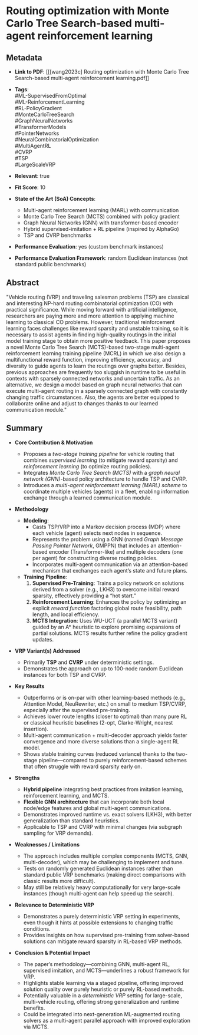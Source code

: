 # Routing optimization with Monte Carlo Tree Search-based multi-agent reinforcement learning

## Metadata
- **Link to PDF**: [[[wang2023c] Routing optimization with Monte Carlo Tree Search-based multi-agent reinforcement learning.pdf]]  
- **Tags**:  
  #ML-SupervisedFromOptimal  
  #ML-ReinforcementLearning  
  #RL-PolicyGradient  
  #MonteCarloTreeSearch  
  #GraphNeuralNetworks  
  #TransformerModels  
  #PointerNetworks  
  #NeuralCombinatorialOptimization  
  #MultiAgentRL  
  #CVRP  
  #TSP  
  #LargeScaleVRP  

- **Relevant**: true  
- **Fit Score**: 10  
- **State of the Art (SoA) Concepts**:
  - Multi-agent reinforcement learning (MARL) with communication
  - Monte Carlo Tree Search (MCTS) combined with policy gradient
  - Graph Neural Networks (GNN) with transformer-based encoder
  - Hybrid supervised-imitation + RL pipeline (inspired by AlphaGo)
  - TSP and CVRP benchmarks
- **Performance Evaluation**: yes (custom benchmark instances)  
- **Performance Evaluation Framework**: random Euclidean instances (not standard public benchmarks)

## Abstract
"Vehicle routing (VRP) and traveling salesman problems (TSP) are classical and interesting NP-hard routing combinatorial optimization (CO) with practical significance. While moving forward with artificial intelligence, researchers are paying more and more attention to applying machine learning to classical CO problems. However, traditional reinforcement learning faces challenges like reward sparsity and unstable training, so it is necessary to assist agents in finding high-quality routings in the initial model training stage to obtain more positive feedback. This paper proposes a novel Monte Carlo Tree Search (MCTS)-based two-stage multi-agent reinforcement learning training pipeline (MCRL) in which we also design a multifunctional reward function, improving efficiency, accuracy, and diversity to guide agents to learn the routings over graphs better. Besides, previous approaches are frequently too sluggish in runtime to be useful in contexts with sparsely connected networks and uncertain traffic. As an alternative, we design a model based on graph neural networks that can execute multi-agent routing in a sparsely connected graph with constantly changing traffic circumstances. Also, the agents are better equipped to collaborate online and adjust to changes thanks to our learned communication module."

## Summary
- **Core Contribution & Motivation**  
  - Proposes a *two-stage training pipeline* for vehicle routing that combines *supervised learning* (to mitigate reward sparsity) and *reinforcement learning* (to optimize routing policies).  
  - Integrates *Monte Carlo Tree Search (MCTS)* with a *graph neural network (GNN)*-based policy architecture to handle TSP and CVRP.  
  - Introduces a *multi-agent reinforcement learning (MARL) scheme* to coordinate multiple vehicles (agents) in a fleet, enabling information exchange through a learned communication module.

- **Methodology**  
  - **Modeling**:  
    - Casts TSP/VRP into a Markov decision process (MDP) where each vehicle (agent) selects next nodes in sequence.  
    - Represents the problem using a GNN (named *Graph Message Passing Pointer Network*, GMPPN) that includes an attention-based encoder (Transformer-like) and multiple decoders (one per agent) for constructing diverse routing policies.  
    - Incorporates multi-agent communication via an attention-based mechanism that exchanges each agent’s state and future plans.
  - **Training Pipeline**:  
    1. **Supervised Pre-Training**: Trains a policy network on solutions derived from a solver (e.g., LKH3) to overcome initial reward sparsity, effectively providing a “hot start.”  
    2. **Reinforcement Learning**: Enhances the policy by optimizing an explicit *reward function* factoring global route feasibility, path length, and local efficiency.  
    3. **MCTS Integration**: Uses WU-UCT (a parallel MCTS variant) guided by an A* heuristic to explore promising expansions of partial solutions. MCTS results further refine the policy gradient updates.

- **VRP Variant(s) Addressed**  
  - Primarily **TSP** and **CVRP** under deterministic settings.  
  - Demonstrates the approach on up to 100-node random Euclidean instances for both TSP and CVRP.

- **Key Results**  
  - Outperforms or is on-par with other learning-based methods (e.g., Attention Model, NeuRewriter, etc.) on small to medium TSP/CVRP, especially after the supervised pre-training.  
  - Achieves lower route lengths (closer to optimal) than many pure RL or classical heuristic baselines (2-opt, Clarke-Wright, nearest insertion).  
  - Multi-agent communication + multi-decoder approach yields faster convergence and more diverse solutions than a single-agent RL model.  
  - Shows stable training curves (reduced variance) thanks to the two-stage pipeline—compared to purely reinforcement-based schemes that often struggle with reward sparsity early on.  

- **Strengths**  
  - **Hybrid pipeline** integrating best practices from imitation learning, reinforcement learning, and MCTS.  
  - **Flexible GNN architecture** that can incorporate both local node/edge features and global multi-agent communications.  
  - Demonstrates improved runtime vs. exact solvers (LKH3), with better generalization than standard heuristics.  
  - Applicable to TSP and CVRP with minimal changes (via subgraph sampling for VRP demands).

- **Weaknesses / Limitations**  
  - The approach includes multiple complex components (MCTS, GNN, multi-decoder), which may be challenging to implement and tune.  
  - Tests on randomly generated Euclidean instances rather than standard public VRP benchmarks (making direct comparisons with classic results more difficult).  
  - May still be relatively heavy computationally for very large-scale instances (though multi-agent can help speed up the search).

- **Relevance to Deterministic VRP**  
  - Demonstrates a purely deterministic VRP setting in experiments, even though it hints at possible extensions to changing traffic conditions.  
  - Provides insights on how supervised pre-training from solver-based solutions can mitigate reward sparsity in RL-based VRP methods.

- **Conclusion & Potential Impact**  
  - The paper’s methodology—combining GNN, multi-agent RL, supervised imitation, and MCTS—underlines a robust framework for VRP.  
  - Highlights stable learning via a staged pipeline, offering improved solution quality over purely heuristic or purely RL-based methods.  
  - Potentially valuable in a *deterministic VRP* setting for large-scale, multi-vehicle routing, offering strong generalization and runtime benefits.  
  - Could be integrated into next-generation ML-augmented routing solvers as a multi-agent parallel approach with improved exploration via MCTS.